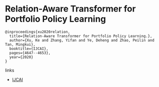# Relation-Aware Transformer for Portfolio Policy Learning
```
@inproceedings{xu2020relation,
  title={Relation-Aware Transformer for Portfolio Policy Learning.},
  author={Xu, Ke and Zhang, Yifan and Ye, Deheng and Zhao, Peilin and Tan, Mingkui},
  booktitle={IJCAI},
  pages={4647--4653},
  year={2020}
}

```

links
- [IJCAI](https://www.ijcai.org/proceedings/2020/641)
